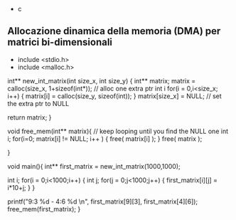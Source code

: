 
-  c



## Allocazione dinamica della memoria (DMA) per matrici bi-dimensionali





- include <stdio.h>
- include <malloc.h>

int** new_int_matrix(int size_x, int size_y)
{
int** matrix;
matrix = calloc(size_x, 1+sizeof(int*)); // alloc one extra ptr
int i
for(i = 0,i<size_x; i++) {
matrix[i] = calloc(size_y, sizeof(int));
}
matrix[size_x] = NULL; // set the extra ptr to NULL

return matrix;
}

void free_mem(int** matrix){
// keep looping until you find the NULL one
int i;
for(i=0; matrix[i] != NULL; i++ ) {
free( matrix[i] );
}
free( matrix );

}

void main(){
int** first_matrix = new_int_matrix(1000,1000);

int i;
for(i = 0;i<1000;i++) {
int j;
for(j = 0;j<1000;j++) {
first_matrix[i][j] = i*10+j;
}
}

printf("9:3 %d - 4:6 %d \n", first_matrix[9][3], first_matrix[4][6]);
free_mem(first_matrix);
}






